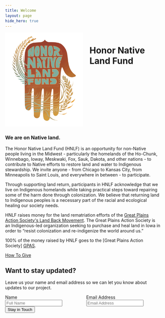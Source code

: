 ```yaml
---
title: Welcome
layout: page
hide_hero: true
---
```


<div class="columns is-vcentered">
  <div class="column">
    <img src="/images/HNLF Logo Small.png">
  </div>
  <div class="column">
    <h1>Honor Native Land Fund</h1>
  </div>  
</div>

### We are on Native land. 

The Honor Native Land Fund (HNLF) is an opportunity for non-Native people living in the Midwest - particularly the homelands of the Ho-Chunk, Winnebago, Ioway, Meskwaki, Fox, Sauk, Dakota, and other nations - to contribute to Native efforts to restore land and water to Indigenous stewardship. We invite anyone - from Chicago to Kansas City, from Minneapolis to Saint Louis, and everywhere in between - to participate. 

Through supporting land return, participants in HNLF acknowledge that we live on Indigenous homelands while taking practical steps toward repairing some of the harm done through colonization. We believe that returning land to Indigenous peoples is a necessary part of the racial and ecological healing our society needs.  

HNLF raises money for the land rematriation efforts of the [Great Plains Action Society's Land Back Movement][LB]. The Great Plains Action Society is an Indigenous-led organization seeking to purchase and heal land in Iowa in order to “resist colonization and re-indigenize the world around us.”

100% of the money raised by HNLF goes to the [Great Plains Action Society] [GPAS].

<div class="block">
  <a class="button is-info" href="/giving">How To Give</a>
</div>

<div class="container">
  <h2>Want to stay updated?</h2>
  <p>Leave us your name and email address so we can let you know about updates to our project. </p>
  <form action="https://formsubmit.co/215bf59e2c8cf519a7c116544d893c1d" method="POST">
    <div class="box">
      <div class="columns">
        <div class="column is-one-quarter">
          <label class="label">Name</label>
          <div class="columns">
            <div class="column">
              <input type="text" name="name" class="form-control" placeholder="Full Name" required>
            </div>
          </div>
        </div>
        <div class="column is-one-quarter">
          <label class="label">Email Address</label>
          <div class="columns">
            <div class="column">
              <input type="email" name="email" class="form-control" placeholder="Email Address" required>
            </div>
          </div>
        </div>
      </div>
      <button type="submit" class="button is-normal is-dark">Stay in Touch</button>
    </div>
  </form>
  <div></div>
</div>

[GPAS]: https://www.greatplainsaction.org/
[LB]: https://secure.actblue.com/donate/rematriate?refcode=hnlf
